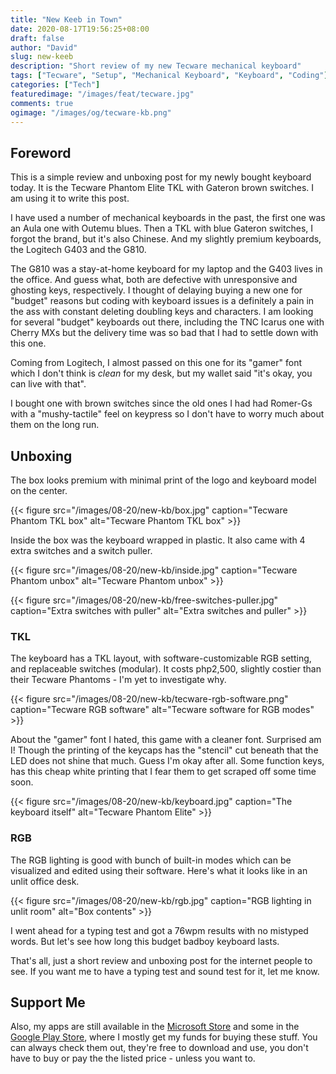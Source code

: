 ```yaml
---
title: "New Keeb in Town"
date: 2020-08-17T19:56:25+08:00
draft: false
author: "David"
slug: new-keeb
description: "Short review of my new Tecware mechanical keyboard"
tags: ["Tecware", "Setup", "Mechanical Keyboard", "Keyboard", "Coding"]
categories: ["Tech"]
featuredimage: "/images/feat/tecware.jpg"
comments: true
ogimage: "/images/og/tecware-kb.png"
---
```


## Foreword

This is a simple review and unboxing post for my newly bought keyboard today. It is the Tecware Phantom Elite TKL with Gateron brown switches. I am using it to write this post.

I have used a number of mechanical keyboards in the past, the first one was an Aula one with Outemu blues. Then a TKL with blue Gateron switches, I forgot the brand, but it's also Chinese. And my slightly premium keyboards, the Logitech G403 and the G810.

The G810 was a stay-at-home keyboard for my laptop and the G403 lives in the office. And guess what, both are defective with unresponsive and ghosting keys, respectively. I thought of delaying buying a new one for "budget" reasons but coding with keyboard issues is a definitely a pain in the ass with constant deleting doubling keys and characters. I am looking for several "budget" keyboards out there, including the TNC Icarus one with Cherry MXs but the delivery time was so bad that I had to settle down with this one.

Coming from Logitech, I almost passed on this one for its "gamer" font which I don't think is _clean_ for my desk, but my wallet said "it's okay, you can live with that".

I bought one with brown switches since the old ones I had had Romer-Gs with a "mushy-tactile" feel on keypress so I don't have to worry much about them on the long run.

## Unboxing

The box looks premium with minimal print of the logo and keyboard model on the center.

{{< figure src="/images/08-20/new-kb/box.jpg" caption="Tecware Phantom TKL box" alt="Tecware Phantom TKL box" >}}

Inside the box was the keyboard wrapped in plastic. It also came with 4 extra switches and a switch puller.

{{< figure src="/images/08-20/new-kb/inside.jpg" caption="Tecware Phantom unbox" alt="Tecware Phantom unbox" >}}

{{< figure src="/images/08-20/new-kb/free-switches-puller.jpg" caption="Extra switches with puller" alt="Extra switches and puller" >}}

### TKL

The keyboard has a TKL layout, with software-customizable RGB setting, and replaceable switches (modular). It costs php2,500, slightly costier than their Tecware Phantoms - I'm yet to investigate why.

{{< figure src="/images/08-20/new-kb/tecware-rgb-software.png" caption="Tecware RGB software" alt="Tecware software for RGB modes" >}}

About the "gamer" font I hated, this game with a cleaner font. Surprised am I! Though the printing of the keycaps has the "stencil" cut beneath that the LED does not shine that much. Guess I'm okay after all. Some function keys, has this cheap white printing that I fear them to get scraped off some time soon.

{{< figure src="/images/08-20/new-kb/keyboard.jpg" caption="The keyboard itself" alt="Tecware Phantom Elite" >}}

### RGB

The RGB lighting is good with bunch of built-in modes which can be visualized and edited using their software. Here's what it looks like in an unlit office desk.

{{< figure src="/images/08-20/new-kb/rgb.jpg" caption="RGB lighting in unlit room" alt="Box contents" >}}

I went ahead for a typing test and got a 76wpm results with no mistyped words. But let's see how long this budget badboy keyboard lasts.

That's all, just a short review and unboxing post for the internet people to see. If you want me to have a typing test and sound test for it, let me know.

## Support Me

Also, my apps are still available in the <a class="link" href="ms-windows-store:publisher?name=Red David" target="_blank">Microsoft Store</a> and some in the <a class="link" href="https://play.google.com/store/apps/dev?id=5465762079490576029" target="_blank">Google Play Store</a>, where I mostly get my funds for buying these stuff. You can always check them out, they're free to download and use, you don't have to buy or pay the the listed price - unless you want to.

